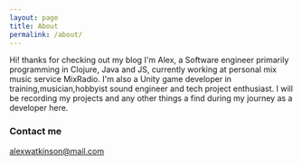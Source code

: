 ```yaml
---
layout: page
title: About
permalink: /about/
---
```


Hi! thanks for checking out my blog I'm Alex, a Software engineer primarily programming in Clojure, Java and JS, currently working at personal mix music service MixRadio. I'm also a Unity game developer in training,musician,hobbyist sound engineer and tech project enthusiast. I will be recording my projects and any other things a find during my journey as a developer here.

### Contact me

[alexwatkinson@mail.com](mailto:alexwatkinson@mail.com)
